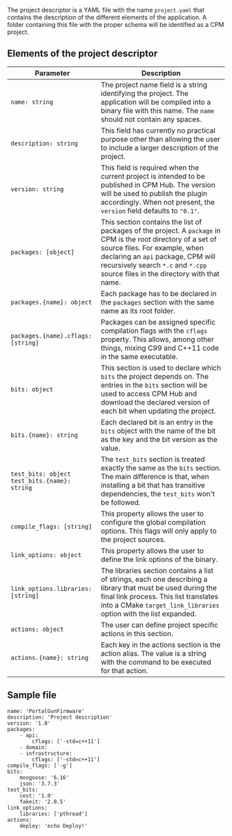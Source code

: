 The project descriptor is a YAML file with the name `project.yaml` that contains the description of the different elements of the application. A folder containing this file with the proper schema will be identified as a CPM project.

## Elements of the project descriptor

| Parameter        | Description     |
| ---------------- | --------------- |
| `name: string`   | The project name field is a string identifying the project. The application will be compiled into a binary file with this name. The `name` should not contain any spaces. |
| `description: string`      | This field has currently no practical purpose other than allowing the user to include a larger description of the project. |
| `version: string` | This field is required when the current project is intended to be published in CPM Hub. The version will be used to publish the plugin accordingly. When not present, the `version` field defaults to `"0.1"`. |
| `packages: [object]` | This section contains the list of packages of the project. A `package` in CPM is the root directory of a set of source files. For example, when declaring an `api` package, CPM will recursively search `*.c` and `*.cpp` source files in the directory with that name. |
| `packages.{name}: object` | Each package has to be declared in the `packages` section with the same name as its root folder. |
| `packages.{name}.cflags: [string]` | Packages can be assigned specific compilation flags with the `cflags` property. This allows, among other things, mixing C99 and C++11 code in the same executable. |
| `bits: object` | This section is used to declare which `bits` the project depends on. The entries in the `bits` section will be used to access CPM Hub and download the declared version of each bit when updating the project. |
| `bits.{name}: string` | Each declared bit is an entry in the `bits` object with the name of the bit as the key and the bit version as the value. |
| `test_bits: object`<br>`test_bits.{name}: string` | The `test_bits` section is treated exactly the same as the `bits` section. The main difference is that, when installing a bit that has transitive dependencies, the `test_bits` won't be followed. |
| `compile_flags: [string]` | This property allows the user to configure the global compilation options. This flags will only apply to the project sources. |
| `link_options: object` | This property allows the user to define the link options of the binary. |
| `link_options.libraries: [string]` | The libraries section contains a list of strings, each one describing a library that must be used during the final link process. This list translates into a CMake `target_link_libraries` option with the list expanded. |
| `actions: object` | The user can define project specific actions in this section. |
| `actions.{name}: string` | Each key in the actions section is the action alias. The value is a string with the command to be executed for that action. |

## Sample file

<pre><code class="language-yaml">name: 'PortalGunFirmware'
description: 'Project description'
version: '1.0'
packages:
    - api:
        cflags: ['-std=c++11']
    - domain:
    - infrastructure:
        cflags: ['-std=c++11']
compile_flags: ['-g']
bits:
    mongoose: '6.16'
    json: '3.7.3'
test_bits:
    cest: '1.0'
    fakeit: '2.0.5'
link_options:
    libraries: ['pthread']
actions:
    deploy: 'echo Deploy!'
</code></pre>
